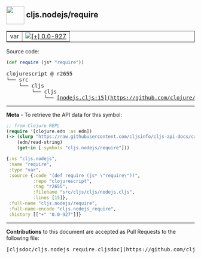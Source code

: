 ## <img width="48px" valign="middle" src="http://i.imgur.com/Hi20huC.png"> cljs.nodejs/require

 <table border="1">
<tr>

<td>var</td>
<td><a href="https://github.com/cljsinfo/cljs-api-docs/tree/0.0-927"><img valign="middle" alt="[+] 0.0-927" src="https://img.shields.io/badge/+-0.0--927-lightgrey.svg"></a> </td>
</tr>
</table>






Source code:

```clj
(def require (js* "require"))
```

 <pre>
clojurescript @ r2655
└── src
    └── cljs
        └── cljs
            └── <ins>[nodejs.cljs:15](https://github.com/clojure/clojurescript/blob/r2655/src/cljs/cljs/nodejs.cljs#L15)</ins>
</pre>


---

__Meta__ - To retrieve the API data for this symbol:

```clj
;; from Clojure REPL
(require '[clojure.edn :as edn])
(-> (slurp "https://raw.githubusercontent.com/cljsinfo/cljs-api-docs/catalog/cljs-api.edn")
    (edn/read-string)
    (get-in [:symbols "cljs.nodejs/require"]))
```

```clj
{:ns "cljs.nodejs",
 :name "require",
 :type "var",
 :source {:code "(def require (js* \"require\"))",
          :repo "clojurescript",
          :tag "r2655",
          :filename "src/cljs/cljs/nodejs.cljs",
          :lines [15]},
 :full-name "cljs.nodejs/require",
 :full-name-encode "cljs.nodejs_require",
 :history [["+" "0.0-927"]]}

```

---

__Contributions__ to this document are accepted as Pull Requests to the following file:

 <pre>
[cljsdoc/cljs.nodejs_require.cljsdoc](https://github.com/cljsinfo/cljs-api-docs/blob/master/cljsdoc/cljs.nodejs_require.cljsdoc)
</pre>


